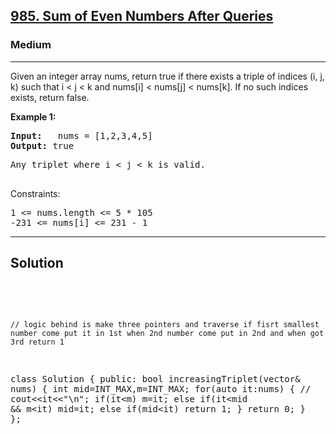 
<h2><a href="">985. Sum of Even Numbers After Queries</a></h2>
<h3>Medium</h3>
<hr>
<div><p>
Given an integer array nums, return true if there exists a triple of indices (i, j, k) such that i < j < k and nums[i] < nums[j] < nums[k]. If no such indices exists, return false.
</p>


<p><strong>Example 1:</strong></p>
<pre><strong>Input:</strong>   nums = [1,2,3,4,5]
<strong>Output:</strong> true
</pre>
<pre>
Any triplet where i < j < k is valid.
  </pre>


Constraints:
<pre>
1 <= nums.length <= 5 * 105
-231 <= nums[i] <= 231 - 1
</pre>
<hr>
 <h2><strong><b>Solution</b></strong></h2>
 <br>
 <pre>
 
    // logic behind is make three pointers and traverse if fisrt smallest number come put it in 1st when 2nd number come put in 2nd and when got 3rd return 1
class Solution {
public:
    bool increasingTriplet(vector<int>& nums) {
        int mid=INT_MAX,m=INT_MAX;
        for(auto it:nums)
        {
            // cout<<it<<"\n";
            if(it<m) m=it;
            else if(it<mid && m<it) mid=it;
            else if(mid<it) return 1;
        }
        return 0;
    }
};
          
 </pre>

